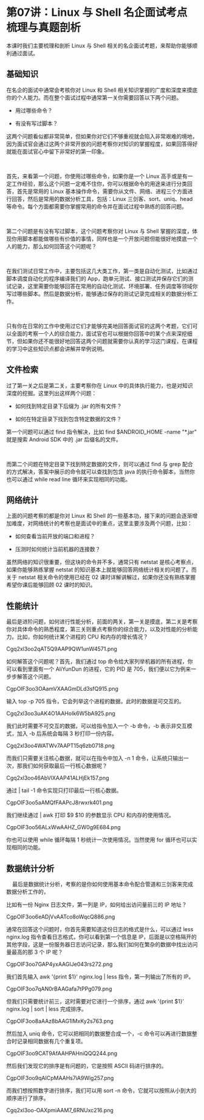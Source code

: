 # 第07讲：Linux 与 Shell 名企面试考点梳理与真题剖析

本课时我们主要梳理和剖析 Linux 与 Shell 相关的名企面试考题，来帮助你能够顺利通过面试。

## 基础知识

在名企的面试中通常会考核你对 Linux 和 Shell 相关知识掌握的广度和深度来摸底你的个人能力。而在整个面试过程中通常第一关你需要回答以下两个问题。

* 用过哪些命令？

* 有没有写过脚本？

这两个问题看似都非常简单，但如果你对它们不够重视就会陷入非常艰难的境地，因为面试官会通过这两个非常开放的问题考察你对知识的掌握程度，如果回答得好就能在面试官心中留下非常好的第一印象。

             

首先，来看第一个问题，你使用过哪些命令，如果你是一个 Linux 高手或是有一定工作经验，那么这个问题一定难不住你，你可以根据命令的用途来进行分类回答，首先是常用的 Linux 基本操作命令，需要你从文件、网络、进程三个方面进行回答，然后是常用的数据分析工具，包括：Linux 三剑客、sort、uniq、head 等命令。每个方面都需要你掌握常用的命令并在面试过程中熟练的回答问题。

 

第二个问题是有没有写过脚本，这个问题考察你对 Linux 与 Shell 掌握的深度，体现你用脚本都能做哪些有价值的事情，同样也是一个开放问题但能很好地摸底一个人的能力，那么如何回答这个问题呢？

 

在我们测试日常工作中，主要包括这几大类工作，第一类是自动化测试，比如通过脚本调度自动化的程序编译我们的 App，跑单元测试、接口测试并保存它们的测试记录，这里需要你能够回答在常用的自动化测试、环境部署、任务调度等领域你写过哪些脚本。然后是数据分析，能够通过保存的测试记录完成相关的数据分析工作。

 

只有你在日常的工作中使用过它们才能够完美地回答面试官的这两个考题，它们可以全面的考察一个人的综合能力，面试官也可以根据你回答中的某个点来深挖细节，但如果你还不能很好地回答这两个问题就需要你认真的学习这门课程，在课程的学习中这些知识点都会讲解并举例说明。


## 文件检索 

过了第一关之后是第二关，主要考察你在 Linux 中的具体执行能力，也是对知识深度的挖掘。这里列出这样两个问题：

* 如何找到特定目录下后缀为 .jar 的所有文件？

* 如何在特定目录下找到包含特定数据的文件？ 

第一个问题可以通过 find 指令解决，比如 find $ANDROID_HOME -name "*.jar" 就是搜索 Android SDK 中的 .jar 后缀名的文件。

 

而第二个问题在特定目录下找到特定数据的文件，则可以通过 find 与 grep 配合的方式解决，答案中展示的命令就可以查找到包含 java 的执行命令脚本，当然你也可以通过 while read line 循环来实现相同的功能。

## 网络统计  

上面的问题考察的都是你对 Linux 和 Shell 的一些基本功，接下来的问题会逐渐增加难度，对网络统计的考察也是面试中的重点，这里主要涉及两个问题，比如：

* 如何查看当前开放的端口和进程？

* 压测时如何统计当前机器的连接数？

虽然网络的知识很重要，但这块的命令并不多，通常只有 netstat 是核心考察点，如果你能够熟练掌握 netstat 的知识基本上就能够回答网络统计相关的问题了。而关于 netstat 相关命令的使用已经在 02 课时详解讲解过，如果你还没有熟练掌握希望你课后能够回顾 02 课时的知识。

## 性能统计  

最后是进阶问题，如何进行性能分析，前面的两关，第一关是摸底，第二关是考察你对具体命令的熟悉程度，第三关则重点考察你的综合能力，以及对性能的分析能力。比如，你如何统计某个进程的 CPU 和内存的增长情况？

Cgq2xl3oo2qAT5Q9AAP9QW1unW4571.png

如何解答这个问题呢？首先，我们通过 top 命令给大家列举机器的所有进程，你可以看到里面有一个 AliYunDun 的进程，它的 PID 是 705，我们便以它为例来一步步解答这个问题。

CgpOIF3oo3OAamVXAAGmDLd3sfQ915.png

输入 top -p 705 指令，它会列举这个进程的数据，此时的数据是可交互的。

Cgq2xl3oo3uAK4O1AAHoIk6W5bA925.png

我们此时需要不可交互的数据，可以给指令加入一个 -b 命令，-b 表示非交互模式，加入 -b 后系统会每隔 3 秒打印一份内容。

Cgq2xl3oo4WATWv7AAPT15q6zb0718.png

而我们只需要关注核心数据，就可以在指令中加入 -n 1 命令，让系统只输出一次，那我们如何获取最后一行核心数据呢？

Cgq2xl3oo46AbVlXAAP41ALHjEk157.png

通过 | tail -1 命令实现只打印最后一行核心数据。

CgpOIF3oo5aAMQfFAAPcJ8rwxrk401.png

我们继续通过 | awk 打印 $9 $10 的参数显示 CPU 和内存的使用情况。

CgpOIF3oo56ALxWwAAHZ_GW0g9E684.png

你也可以使用 while 循环每隔 1 秒统计一次使用情况。当然使用 for 循环也可以实现相同的功能。

## 数据统计分析
    
最后是数据统计分析，考察的是你如何使用基本命令配合管道和三剑客来完成数据分析工作的，

比如有一份 Nginx 日志文件，第一列是 IP，如何给出访问量前三的 IP 地址？

CgpOIF3oo6eADjVvAATco8oWqcQ886.png

通常在回答这个问题时，你首先需要知道这份日志的格式是什么，可以通过 less nginx.log 指令查看日志格式，你可以看到第一个信息是 IP，后面是以空格隔开的其他字段，这是一份服务器日志访问记录，那么我们如何在繁杂的数据中找出访问量最高的那 3 个 IP 呢？

CgpOIF3oo7GAP4yxAAGIJe043rs272.png

我们首先输入 awk '{print $1}' nginx.log | less 指令，第一列输出了所有的 IP。

CgpOIF3oo7qAN0rBAAGafa7tPPg079.png

但我们只需要统计前三，这时需要对它进行一个排序，通过 awk '{print $1}' nginx.log | sort | less 完成排序。

CgpOIF3oo8aAAz8bAAG1lMxKy2s763.png

然后加入 uniq 命令，它可以把相同的数据整合成一个，-c 命令可以再进行数据整合时记录相同数据有几个重复项。

CgpOIF3oo9CAT9AfAAHPAHniQQQ244.png

然后我们发现它的排序是有问题的，它是按照 ASCII 码进行排序的。

CgpOIF3oo9qAICpMAAHs7iA9Wig257.png

而我们想按照数字进行排序，我们可以用 sort -n 命令，它就可以按照从小到大的顺序进行了排序。

Cgq2xl3oo-OAXpmiAAM7_6RNUxc216.png